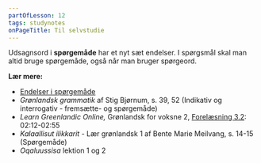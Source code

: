 ```yaml
---
partOfLesson: 12
tags: studynotes
onPageTitle: Til selvstudie
---
```


Udsagnsord i **spørgemåde** har et nyt sæt endelser. I spørgsmål skal man altid bruge spørgemåde, også når man bruger spørgeord.

**Lær mere:**
- [Endelser i spørgemåde](https://parloer.kasperdyrvig.dk/mere/udsagnsordsendelser/?f=false&d=false&h=false&n=false&l=false&o=false&s=true&b=false&fjerdeperson=false&nngit=all&transitivitet=intransitiv)
- *Grønlandsk grammatik* af Stig Bjørnum, s. 39, 52 (Indikativ og interrogativ - fremsætte- og spørgemåde)
- *Learn Greenlandic Online,* Grønlandsk for voksne 2, [Forelæsning 3.2](https://learngreenlandic.com/online/lg2/3.2/): 02:12-02:55
- *Kalaallisut ilikkarit* - Lær grønlandsk 1 af Bente Marie Meilvang, s. 14-15 (Spørgemåde)
- *Oqaluussisa* lektion 1 og 2